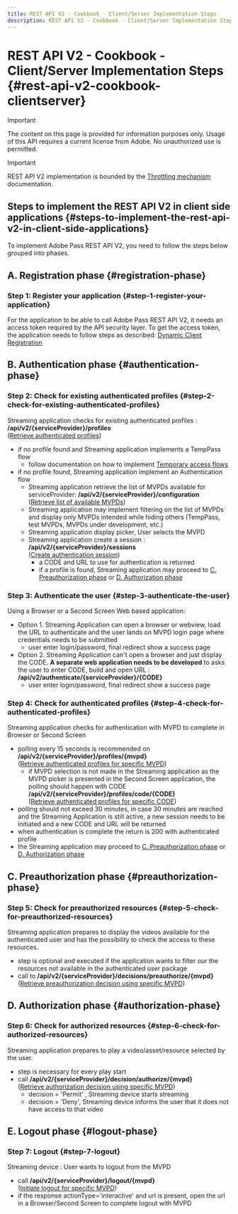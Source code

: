 ```yaml
---
title: REST API V2 - Cookbook - Client/Server Implementation Steps
description: REST API V2 - Cookbook - Client/Server Implementation Steps
---
```


# REST API V2 - Cookbook - Client/Server Implementation Steps {#rest-api-v2-cookbook-clientserver}

>[!IMPORTANT]
>
> The content on this page is provided for information purposes only. Usage of this API requires a current license from Adobe. No unauthorized use is permitted.

>[!IMPORTANT]
>
> REST API V2 implementation is bounded by the [Throttling mechanism](/help/authentication/throttling-mechanism.md) documentation.

## Steps to implement the REST API V2 in client side applications {#steps-to-implement-the-rest-api-v2-in-client-side-applications}

To implement Adobe Pass REST API V2, you need to follow the steps below grouped into phases.

## A. Registration phase {#registration-phase}

### Step 1: Register your application {#step-1-register-your-application}

For the application to be able to call Adobe Pass REST API V2, it needs an access token required by the API security layer.
To get the access token, the application needs to follow steps as described:
[Dynamic Client Registration](./dynamic-client-registration.md)

## B. Authentication phase {#authentication-phase}

### Step 2: Check for existing authenticated profiles {#step-2-check-for-existing-authenticated-profiles}

Streaming application checks for existing authenticated profiles : <b>/api/v2/{serviceProvider}/profiles</b><br>
([Retrieve authenticated profiles](./apis/profiles-apis/rest-api-v2-retrieve-authenticated-profiles.md))

* if no profile found and Streaming application implements a TempPass flow 
  * follow documentation on how to implement [Temporary access flows](./temporary-access-flows/rest-api-v2-access-temporary-flows.md)
* if no profile found, Streaming application implement an Authentication flow
  * Streaming application retrieve the list of MVPDs available for serviceProvider: <b>/api/v2/{serviceProvider}/configuration</b><br> 
  ([Retrieve list of available MVPDs](./apis/configuration-apis/rest-api-v2-configuration-apis-retrieve-configuration-for-specific-service-provider.md))
  * Streaming application may implement filtering on the list of MVPDs and display only MVPDs intended while hiding others (TempPass, test MVPDs, MVPDs under development, etc.) 
  * Streaming application display picker, User selects the MVPD
  * Streaming application create a session : <b>/api/v2/{serviceProvider}/sessions</b><br>
  ([Create authentication session](./apis/sessions-apis/rest-api-v2-sessions-apis-create-authentication-session.md))<br>
    * a CODE and URL to use for authentication is returned
    * if a profile is found, Streaming application may proceed to <a href="#preauthorization-phase">C. Preauthorization phase</a> or <a href="#authorization-phase">D. Authorization phase</a>

### Step 3: Authenticate the user {#step-3-authenticate-the-user}

Using a Browser or a Second Screen Web based application:

* Option 1. Streaming Application can open a browser or webview, load the URL to authenticate and the user lands on MVPD login page where credentials needs to be submitted
  * user enter login/password, final redirect show a success page
* Option 2. Streaming Application can't open a browser and just display the CODE. <b>A separate web application needs to be developed</b> to asks the user to enter CODE, build and open URL : <b>/api/v2/authenticate/{serviceProvider}/{CODE}</b>
  * user enter login/password, final redirect show a success page

### Step 4: Check for authenticated profiles {#step-4-check-for-authenticated-profiles}

Streaming application checks for authentication with MVPD to complete in Browser or Second Screen

* polling every 15 seconds is recommended on <b>/api/v2/{serviceProvider}/profiles/{mvpd}</b><br>
([Retrieve authenticated profiles for specific MVPD](.apis/profiles-apis/rest-api-v2-profiles-apis-retrieve-profile-for-specific-mvpd.md))
  * if MVPD selection is not made in the Streaming application as the MVPD picker is presented in the Second Screen application, the polling should happen with CODE <b>/api/v2/{serviceProvider}/profiles/code/{CODE}</b><br>
    ([Retrieve authenticated profiles for specific CODE](./apis/profiles-apis/rest-api-v2-profiles-apis-retrieve-profile-for-specific-code.md))
* polling should not exceed 30 minutes, in case 30 minutes are reached and the Streaming Application is still active, a new session needs to be initiated and a new CODE and URL will be returned
* when authentication is complete the return is 200 with authenticated profile
* the Streaming application may proceed to <a href="#preauthorization-phase">C. Preauthorization phase</a> or <a href="#authorization-phase">D. Authorization phase</a>

## C. Preauthorization phase {#preauthorization-phase}

### Step 5: Check for preauthorized resources {#step-5-check-for-preauthorized-resources}

Streaming application prepares to display the videos available for the authenticated user and has the possibility to check the
access to these resources.

* step is optional and executed if the application wants to filter our the resources not available in the authenticated user package
* call to <b>/api/v2/{serviceProvider}/decisions/preauthorize/{mvpd}</b><br>
([Retrieve preauthorization decision using specific MVPD](.apis/decisions-apis/rest-api-v2-decisions-apis-retrieve-preauthorization-decisions-using-specific-mvpd.md))


## D. Authorization phase {#authorization-phase}

### Step 6: Check for authorized resources {#step-6-check-for-authorized-resources}

Streaming application prepares to play a video/asset/resource selected by the user.

* step is necessary for every play start
* call <b>/api/v2/{serviceProvider}/decision/authorize/{mvpd}</b><br>
([Retrieve authorization decision using specific MVPD](.apis/decisions-apis/rest-api-v2-decisions-apis-retrieve-authorization-decisions-using-specific-mvpd.md))
  * decision = 'Permit' , Streaming device starts streaming
  * decision = 'Deny', Streaming device informs the user that it does not have access to that video

## E. Logout phase {#logout-phase}

### Step 7: Logout {#step-7-logout}

Streaming device : User wants to logout from the MVPD

* call <b>/api/v2/{serviceProvider}/logout/{mvpd}</b><br>
([Initiate logout for specific MVPD](.apis/logout-apis/rest-api-v2-logout-apis-initiate-logout-for-specific-mvpd.md))
* if the response actionType='interactive' and url is present, open the url in a Browser/Second Screen to complete logout with MVPD

